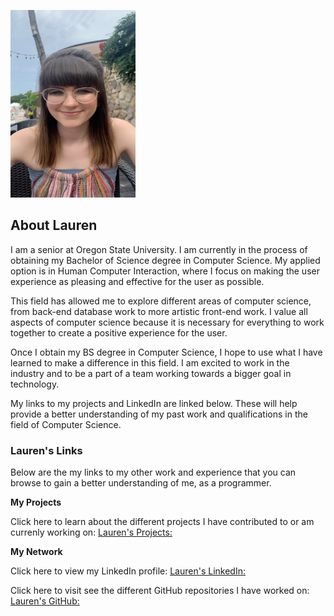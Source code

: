 <kbd><img src="Lauren_Profile.png" width="200" height="300"></kbd>

## About Lauren

I am a senior at Oregon State University. I am currently in the process of obtaining my Bachelor of Science degree in Computer Science. My applied option is in Human Computer Interaction, where I focus on making the user experience as pleasing and effective for the user as possible. 

This field has allowed me to explore different areas of computer science, from back-end database work to more artistic front-end work. I value all aspects of computer science because it is necessary for everything to work together to create a positive experience for the user. 

Once I obtain my BS degree in Computer Science, I hope to use what I have learned to make a difference in this field. I am excited to work in the industry and to be a part of a team working towards a bigger goal in technology. 

My links to my projects and LinkedIn are linked below. These will help provide a better understanding of my past work and qualifications in the field of Computer Science. 


### Lauren's Links

Below are the my links to my other work and experience that you can browse to gain a better understanding of me, as a programmer. 

**My Projects**

Click here to learn about the different projects I have contributed to or am currenly working on: [Lauren's Projects:](./projects.md)

**My Network**

Click here to view my LinkedIn profile: [Lauren's LinkedIn:](https://www.linkedin.com/in/lauren-galle-775724187/)

Click here to visit see the different GitHub repositories I have worked on: [Lauren's GitHub:](https://github.com/laurengalle)
